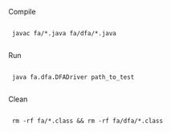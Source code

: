 <p>Compile</p>
<code>
 javac fa/*.java fa/dfa/*.java 
 </code>
 <p>Run</p>
 <code>
 java fa.dfa.DFADriver path_to_test
 </code>
 <p>Clean</p>
 <code>
 rm -rf fa/*.class && rm -rf fa/dfa/*.class 
 </code>
